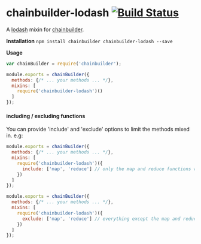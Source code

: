 # chainbuilder-lodash [![Build Status](https://travis-ci.org/andrewpmckenzie/chainbuilder-lodash.svg)](https://travis-ci.org/andrewpmckenzie/chainbuilder-lodash)

A [lodash](http://lodash.com) mixin for [chainbuilder](https://www.npmjs.com/package/chainbuilder). 

**Installation** `npm install chainbuilder chainbuilder-lodash --save`

**Usage**  
```javascript
var chainBuilder = require('chainbuilder');

module.exports = chainBuilder({
  methods: {/* ... your methods ... */},
  mixins: [
    require('chainbuilder-lodash')()
  ]
});
```

#### including / excluding functions
You can provide 'include' and 'exclude' options to limit the methods mixed in. e.g:

```javascript
module.exports = chainBuilder({
  methods: {/* ... your methods ... */},
  mixins: [
    require('chainbuilder-lodash')({
      include: ['map', 'reduce'] // only the map and reduce functions will be mixed in
    })
  ]
});

module.exports = chainBuilder({
  methods: {/* ... your methods ... */},
  mixins: [
    require('chainbuilder-lodash')({
      exclude: ['map', 'reduce'] // everything except the map and reduce functions will be mixed in
    })
  ]
});
```
